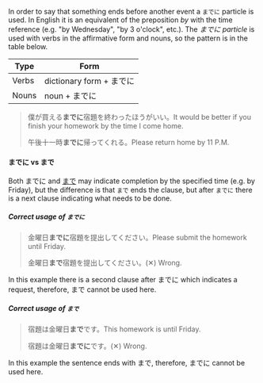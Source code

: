 In order to say that something ends before another event a `までに` particle is used. In English it is an equivalent of the preposition *by* with the time reference (e.g. "by Wednesday", "by 3 o'clock", etc.). The *までに particle* is used with verbs in the affirmative form and nouns, so the pattern is in the table below.

|Type|Form|
|-|-|
|Verbs|dictionary form + までに|
|Nouns|noun + までに|

>僕が買える**までに**宿題を終わったほうがいい。It would be better if you finish your homework by the time I come home.
>
>午後十一時**までに**帰ってくれる。Please return home by 11 P.M.

#### までに vs まで
Both までに and [まで](22) may indicate completion by the specified time (e.g. by Friday), but the difference is that `まで` ends the clause, but after `までに` there is a next clause indicating what needs to be done.

##### Correct usage of `までに`
>金曜日**までに**宿題を提出してください。Please submit the homework until Friday.
>
>金曜日**まで**宿題を提出してください。(✕) Wrong.

In this example there is a second clause after までに which indicates a request, therefore, まで cannot be used here.

##### Correct usage of `まで`
>宿題は金曜日**まで**です。This homework is until Friday.
>
>宿題は金曜日**までに**です。(✕) Wrong.

In this example the sentence ends with まで, therefore, までに cannot be used here.